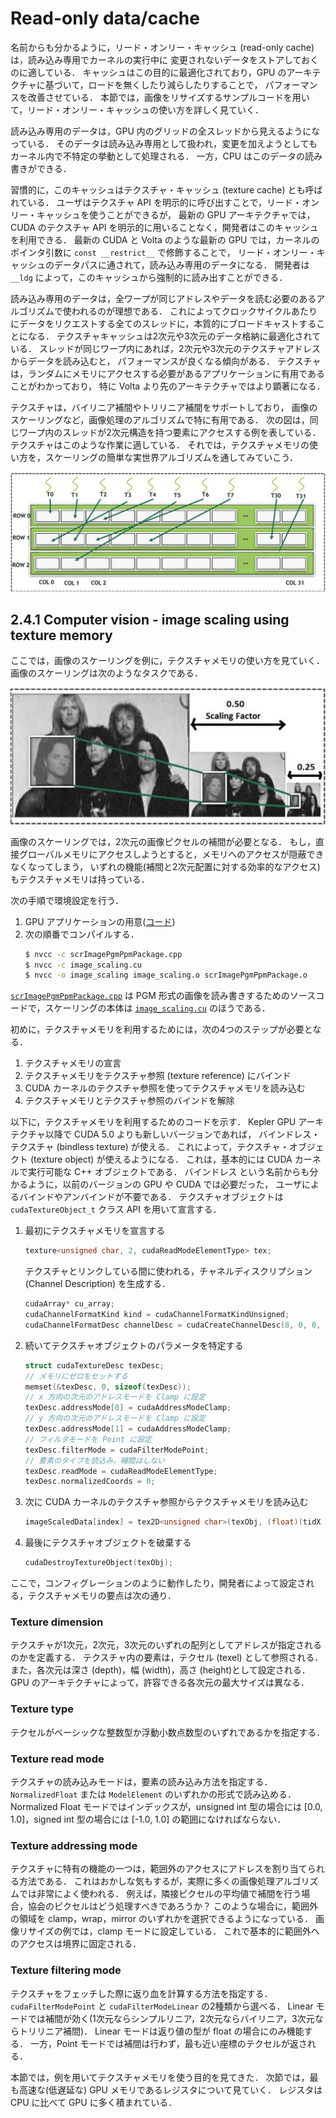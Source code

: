 # Read-only data/cache
名前からも分かるように，リード・オンリー・キャッシュ (read-only cache) は，読み込み専用でカーネルの実行中に
変更されないデータをストアしておくのに適している．
キャッシュはこの目的に最適化されており，GPU のアーキテクチャに基づいて，ロードを無くしたり減らしたりすることで，
パフォーマンスを改善させている．
本節では，画像をリサイズするサンプルコードを用いて，リード・オンリー・キャッシュの使い方を詳しく見ていく．

読み込み専用のデータは，GPU 内のグリッドの全スレッドから見えるようになっている．
そのデータは読み込み専用として扱われ，変更を加えようとしてもカーネル内で不特定の挙動として処理される．
一方，CPU はこのデータの読み書きができる．

習慣的に，このキャッシュはテクスチャ・キャッシュ (texture cache) とも呼ばれている．
ユーザはテクスチャ API を明示的に呼び出すことで，リード・オンリー・キャッシュを使うことができるが，
最新の GPU アーキテクチャでは，CUDA のテクスチャ API を明示的に用いることなく，開発者はこのキャッシュを利用できる．
最新の CUDA と Volta のような最新の GPU では，カーネルのポインタ引数に ```const __restrict__``` で修飾することで，
リード・オンリー・キャッシュのデータパスに通されて，読み込み専用のデータになる．
開発者は ```__ldg``` によって，このキャッシュから強制的に読み出すことができる．

読み込み専用のデータは，全ワープが同じアドレスやデータを読む必要のあるアルゴリズムで使われるのが理想である．
これによってクロックサイクルあたりにデータをリクエストする全てのスレッドに，本質的にブロードキャストすることになる．
テクスチャキャッシュは2次元や3次元のデータ格納に最適化されている．
スレッドが同じワープ内にあれば，2次元や3次元のテクスチャアドレスからデータを読み込むと，
パフォーマンスが良くなる傾向がある．
テクスチャは，ランダムにメモリにアクセスする必要があるアプリケーションに有用であることがわかっており，
特に Volta より先のアーキテクチャではより顕著になる．

テクスチャは，バイリニア補間やトリリニア補間をサポートしており，
画像のスケーリングなど，画像処理のアルゴリズムで特に有用である．
次の図は，同じワープ内のスレッドが2次元構造を持つ要素にアクセスする例を表している．
テクスチャはこのような作業に適している．
それでは，テクスチャメモリの使い方を，スケーリングの簡単な実世界アルゴリズムを通してみていこう．

<img src="image/IMG_0440.jpg">


## 2.4.1 Computer vision - image scaling using texture memory
ここでは，画像のスケーリングを例に，テクスチャメモリの使い方を見ていく．
画像のスケーリングは次のようなタスクである．

<img src="image/IMG_0441.jpg">

画像のスケーリングでは，2次元の画像ピクセルの補間が必要となる．
もし，直接グローバルメモリにアクセスしようとすると，メモリへのアクセスが隠蔽できなくなってしまう，
いずれの機能(補間と2次元配置に対する効率的なアクセス)もテクスチャメモリは持っている．

次の手順で環境設定を行う．

1. GPU アプリケーションの用意([コード](code/04_image_scaling/image_scaling.cu))
2. 次の順番でコンパイルする．
   ```bash
   $ nvcc -c scrImagePgmPpmPackage.cpp
   $ nvcc -c image_scaling.cu
   $ nvcc -o image_scaling image_scaling.o scrImagePgmPpmPackage.o
   ```

[```scrImagePgmPpmPackage.cpp```](code/04_image_scaling/scrImagePgmPpmPackage.cpp) は 
PGM 形式の画像を読み書きするためのソースコードで，スケーリングの本体は
[```image_scaling.cu```](code/04_image_scaling/image_scaling.cu) のほうである．

初めに，テクスチャメモリを利用するためには，次の4つのステップが必要となる．

1. テクスチャメモリの宣言
2. テクスチャメモリをテクスチャ参照 (texture reference) にバインド
3. CUDA カーネルのテクスチャ参照を使ってテクスチャメモリを読み込む
4. テクスチャメモリとテクスチャ参照のバインドを解除

以下に，テクスチャメモリを利用するためのコードを示す．
Kepler GPU アーキテクチャ以降で CUDA 5.0 よりも新しいバージョンであれば，
バインドレス・テクスチャ (bindless texture) が使える．
これによって，テクスチャ・オブジェクト (texture object) が使えるようになる．
これは，基本的には CUDA カーネルで実行可能な C++ オブジェクトである．
バインドレス という名前からも分かるように，以前のバージョンの GPU や CUDA では必要だった，
ユーザによるバインドやアンバインドが不要である．
テクスチャオブジェクトは ```cudaTextureObject_t``` クラス API を用いて宣言する．

1. 最初にテクスチャメモリを宣言する
   ```c
   texture<unsigned char, 2, cudaReadModeElementType> tex;
   ```
   テクスチャとリンクしている間に使われる，チャネルディスクリプション (Channel Description) を生成する．
   ```c
   cudaArray* cu_array;
   cudaChannelFormatKind kind = cudaChannelFormatKindUnsigned;
   cudaChannelFormatDesc channelDesc = cudaCreateChannelDesc(8, 0, 0, 0, kind);
   ```
2. 続いてテクスチャオブジェクトのパラメータを特定する
   ```c
   struct cudaTextureDesc texDesc;
   // メモリにゼロをセットする
   memset(&texDesc, 0, sizeof(texDesc));
   // x 方向の次元のアドレスモードを Clamp に設定
   texDesc.addressMode[0] = cudaAddressModeClamp;
   // y 方向の次元のアドレスモードを Clamp に設定
   texDesc.addressMode[1] = cudaAddressModeClamp;
   // フィルタモードを Point に設定
   texDesc.filterMode = cudaFilterModePoint;
   // 要素のタイプを読込み，補間はしない
   texDesc.readMode = cudaReadModeElementType;
   texDesc.normalizedCoords = 0;
   ```
3. 次に CUDA カーネルのテクスチャ参照からテクスチャメモリを読み込む
   ```c
   imageScaledData[index] = tex2D<unsigned char>(texObj, (float)(tidX * scale_factor), (float)(tidY * scale_factor));
   ```
4. 最後にテクスチャオブジェクトを破棄する
   ```c
   cudaDestroyTextureObject(texObj);
   ```

ここで，コンフィグレーションのように動作したり，開発者によって設定される，テクスチャメモリの要点は次の通り．

### Texture dimension
テクスチャが1次元，2次元，3次元のいずれの配列としてアドレスが指定されるのかを定義する．
テクスチャ内の要素は，テクセル (texel) として参照される．
また，各次元は深さ (depth)，幅 (width)，高さ (height)として設定される．
GPU のアーキテクチャによって，許容できる各次元の最大サイズは異なる．

### Texture type
テクセルがベーシックな整数型か浮動小数点数型のいずれであるかを指定する．

### Texture read mode
テクスチャの読み込みモードは，要素の読み込み方法を指定する．
```NormalizedFloat``` または ```ModelElement``` のいずれかの形式で読み込める．
Normalized Float モードではインデックスが，unsigned int 型の場合には [0.0, 1.0]，signed int 型の場合には [-1.0, 1.0]
の範囲になければならない．

### Texture addressing mode
テクスチャに特有の機能の一つは，範囲外のアクセスにアドレスを割り当てられる方法である．
これはおかしな気もするが，実際に多くの画像処理アルゴリズムでは非常によく使われる．
例えば，隣接ピクセルの平均値で補間を行う場合，協会のピクセルはどう処理すべきであろうか？
このような場合に，範囲外の領域を clamp，wrap，mirror のいずれかを選択できるようになっている．
画像リサイズの例では，clamp モードに設定している．
これで基本的に範囲外へのアクセスは境界に固定される．

### Texture filtering mode
テクスチャをフェッチした際に返り血を計算する方法を指定する．
```cudaFilterModePoint``` と ```cudaFilterModeLinear``` の2種類から選べる．
Linear モードでは補間が効く(1次元ならシンプルリニア，2次元ならバイリニア，3次元ならトリリニア補間)．
Linear モードは返り値の型が float の場合にのみ機能する．
一方，Point モードでは補間は行わず，最も近い座標のテクセルが返される．

本節では，例を用いてテクスチャメモリを使う目的を見てきた．
次節では，最も高速な(低遅延な) GPU メモリであるレジスタについて見ていく．
レジスタは CPU に比べて GPU に多く積まれている．